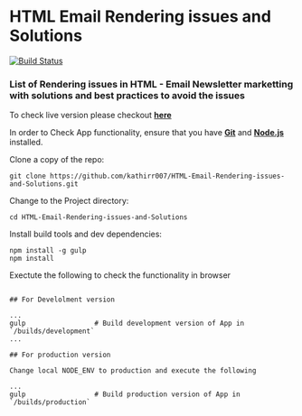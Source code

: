 # HTML Email Rendering issues and Solutions

[![Build Status](https://travis-ci.org/kathirr007/HTML-Email-Rendering-issues-and-Solutions.svg?branch=master)](https://travis-ci.org/kathirr007/HTML-Email-Rendering-issues-and-Solutions)

### List of Rendering issues in HTML - Email Newsletter marketting with solutions and best practices to avoid the issues

To check live version please checkout **[here](https://kathirr007.github.io/HTML-Email-Rendering-issues-and-Solutions/)**

In order to Check App functionality, ensure that you have **[Git](http://git-scm.com/downloads)** and **[Node.js](http://nodejs.org)** installed.

Clone a copy of the repo: 

```
git clone https://github.com/kathirr007/HTML-Email-Rendering-issues-and-Solutions.git
```

Change to the Project directory:

```
cd HTML-Email-Rendering-issues-and-Solutions
```

Install build tools and dev dependencies:

```
npm install -g gulp
npm install
```

Exectute the following to check the functionality in browser

```

## For Develolment version

...
gulp                 # Build development version of App in `/builds/development`
...

## For production version

Change local NODE_ENV to production and execute the following

...
gulp                 # Build production version of App in `/builds/production`
```
